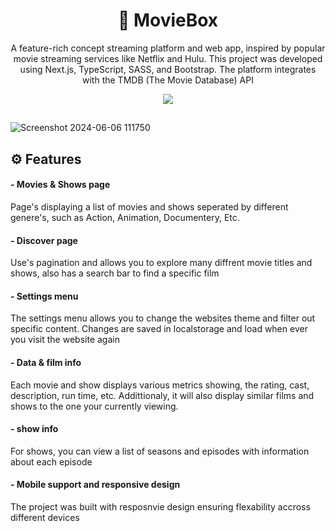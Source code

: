 <h1 align="center">🍿 MovieBox</h1>

<p align="center">A feature-rich concept streaming platform and web app, inspired by popular movie streaming services like Netflix and Hulu. This project was developed using Next.js, TypeScript, SASS, and Bootstrap. The platform integrates with the TMDB (The Movie Database) API</p>

<p align="center"><a href="https://moviebox-nextjs-qdnyfio8x-atomics-projects-e6f17228.vercel.app/"><img src="https://img.shields.io/badge/Live preview-1DA1F2?style=for-the-badge&logoColor=white"></img></a>

##

![Screenshot 2024-06-06 111750](https://github.com/AtomicExpresso/moviebox-nextjs/assets/156177896/d5591868-9b9c-4b10-a40b-1d747cc484db)

## ⚙️ Features

#### - Movies & Shows page
Page's displaying a list of movies and shows seperated by different genere's, such as Action, Animation, Documentery, Etc.

#### - Discover page
Use's pagination and allows you to explore many diffrent movie titles and shows, also has a search bar to find a specific film

#### - Settings menu
The settings menu allows you to change the websites theme and filter out specific content. Changes are saved in localstorage and load when ever you visit the website again

#### - Data & film info
Each movie and show displays various metrics showing, the rating, cast, description, run time, etc. Addittionaly, it will also display similar films and shows to the one your currently viewing.

#### - show info
For shows, you can view a list of seasons and episodes with information about each episode

#### - Mobile support and responsive design
The project was built with resposnvie design ensuring flexability accross different devices


